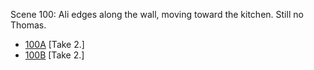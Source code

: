 Scene 100: Ali edges along the wall, moving toward the kitchen. Still no Thomas.

* [100A](100A--Take02--.md) [Take 2.]
* [100B](100B--Take02--.md) [Take 2.]
